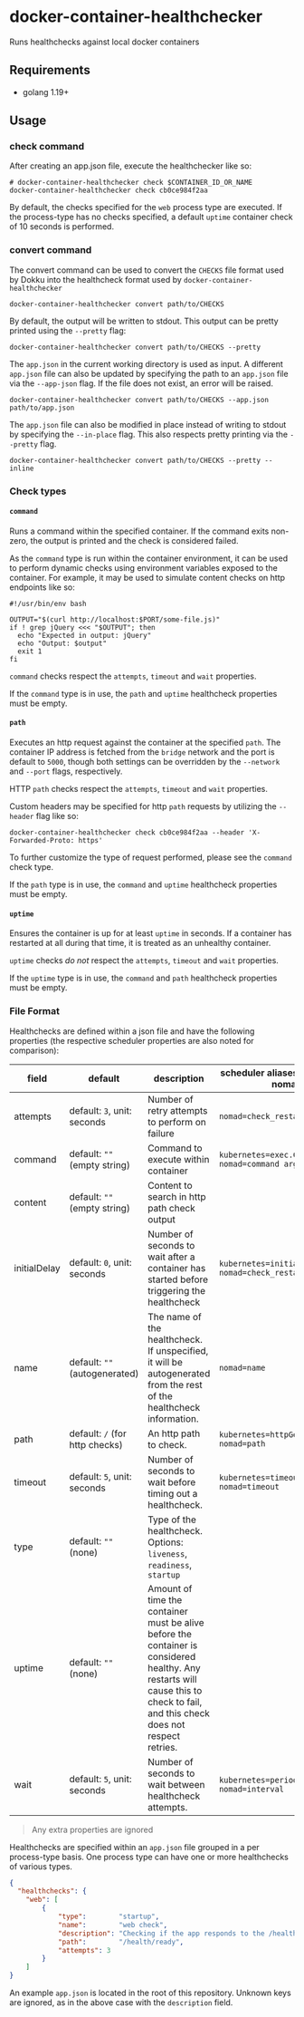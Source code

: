 # docker-container-healthchecker

Runs healthchecks against local docker containers

## Requirements

- golang 1.19+

## Usage

### check command

After creating an app.json file, execute the healthchecker like so:

```shell
# docker-container-healthchecker check $CONTAINER_ID_OR_NAME
docker-container-healthchecker check cb0ce984f2aa
```

By default, the checks specified for the `web` process type are executed. If the process-type has no checks specified, a default `uptime` container check of 10 seconds is performed.

### convert command

The convert command can be used to convert the `CHECKS` file format used by Dokku into the healthcheck format used by `docker-container-healthchecker`

```shell
docker-container-healthchecker convert path/to/CHECKS
```

By default, the output will be written to stdout. This output can be pretty printed using the `--pretty` flag:

```shell
docker-container-healthchecker convert path/to/CHECKS --pretty
```

The `app.json` in the current working directory is used as input. A different `app.json` file can also be updated by specifying the path to an `app.json` file via the `--app-json` flag. If the file does not exist, an error will be raised.

```shell
docker-container-healthchecker convert path/to/CHECKS --app.json path/to/app.json
```

The `app.json` file can also be modified in place instead of writing to stdout by specifying the `--in-place` flag. This also respects pretty printing via the `--pretty` flag.

```shell
docker-container-healthchecker convert path/to/CHECKS --pretty --inline
```

### Check types

#### `command`

Runs a command within the specified container. If the command exits non-zero, the output is printed and the check is considered failed.

As the `command` type is run within the container environment, it can be used to perform dynamic checks using environment variables exposed to the container. For example, it may be used to simulate content checks on http endpoints like so:

```shell
#!/usr/bin/env bash

OUTPUT="$(curl http://localhost:$PORT/some-file.js)"
if ! grep jQuery <<< "$OUTPUT"; then
  echo "Expected in output: jQuery"
  echo "Output: $output"
  exit 1
fi
```

`command` checks respect the `attempts`, `timeout` and `wait` properties.

If the `command` type is in use, the `path` and `uptime` healthcheck properties must be empty.

#### `path`

Executes an http request against the container at the specified `path`. The container IP address is fetched from the `bridge` network and the port is default to `5000`, though both settings can be overridden by the `--network` and `--port` flags, respectively.

HTTP `path` checks respect the `attempts`, `timeout` and `wait` properties.

Custom headers may be specified for http `path` requests by utilizing the `--header` flag like so:

```shell
docker-container-healthchecker check cb0ce984f2aa --header 'X-Forwarded-Proto: https'
```

To further customize the type of request performed, please see the `command` check type.

If the `path` type is in use, the `command` and `uptime` healthcheck properties must be empty.

#### `uptime`

Ensures the container is up for at least `uptime` in seconds. If a container has restarted at all during that time, it is treated as an unhealthy container.

`uptime` checks _do not_ respect the `attempts`, `timeout` and `wait` properties.

If the `uptime` type is in use, the `command` and `path` healthcheck properties must be empty.

### File Format

Healthchecks are defined within a json file and have the following properties (the respective scheduler properties are also noted for comparison):

| field        | default                          | description                                    | scheduler aliases (kubernetes, nomad) |
|--------------|----------------------------------|------------------------------------------------|---------------------------------------|
| attempts     | default: `3`, unit: seconds      | Number of retry attempts to perform on failure | `nomad=check_restart.limit` |
| command      | default: `""` (empty string)     | Command to execute within container            | `kubernetes=exec.Command` `nomad=command args` |
| content      | default: `""` (empty string)     | Content to search in http path check output    | |
| initialDelay | default: `0`, unit: seconds      | Number of seconds to wait after a container has started before triggering the healthcheck | `kubernetes=initialDelaySeconds` `nomad=check_restart.grace` |
| name         | default: `""` (autogenerated)    | The name of the healthcheck. If unspecified, it will be autogenerated from the rest of the healthcheck information. | `nomad=name` |
| path         | default: `/` (for http checks)   | An http path to check. | `kubernetes=httpGet.path` `nomad=path` |
| timeout      | default: `5`, unit: seconds      | Number of seconds to wait before timing out a healthcheck. | `kubernetes=timeoutSeconds` `nomad=timeout` |
| type         | default: `""` (none)             | Type of the healthcheck. Options: `liveness`, `readiness`, `startup` | |
| uptime       | default: `""` (none)             | Amount of time the container must be alive before the container is considered healthy. Any restarts will cause this to check to fail, and this check does not respect retries. | |
| wait         | default: `5`, unit: seconds      | Number of seconds to wait between healthcheck attempts. | `kubernetes=periodSeconds` `nomad=interval` |

> Any extra properties are ignored

Healthchecks are specified within an `app.json` file grouped in a per process-type basis. One process type can have one or more healthchecks of various types.

```json
{
  "healthchecks": {
    "web": [
        {
            "type":        "startup",
            "name":        "web check",
            "description": "Checking if the app responds to the /health/ready endpoint",
            "path":        "/health/ready",
            "attempts": 3
        }
    ]
}
```

An example `app.json` is located in the root of this repository. Unknown keys are ignored, as in the above case with the `description` field.
